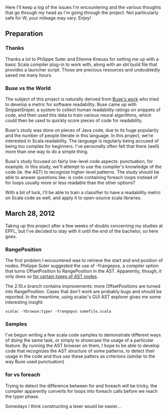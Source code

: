 Here I'll keep a log of the issues I'm encountering and the various thoughts that
go through my head as I'm going through the project. Not particularly safe for W,
your mileage may vary. Enjoy!

## Preparation

### Thanks

Thanks a lot to Philippe Suter and Etienne Kneuss for setting me up with a basic
Scala compiler plug-in to work with, along with an sbt build file that provides
a launcher script. Those are precious resources and undoubtedly saved me many hours.

### Buse vs the World

The subject of this project is naturally derived from [Buse's work][buse] who
tried to develop a metric for software readability. Buse came up with SnippetSniper,
a system to collect human readability ratings on snippets of code, and then used this
data to train various neural algorithms, which could then be used to quickly score
pieces of code for readability.

Buse's study was done on pieces of Java code, due to its huge popularity and the
number of people literate in this language. In this project, we're interested in
Scala readability. The language is regularly being accused of being too complex for
beginners. I've personally often felt that there (well) more than one way to do a
simple thing.

Buse's study focused on fairly low-level code aspects: punctuation, for example.
In this study, we'll attempt to use the compiler's knowledge of the code (ie.
the AST) to recognize higher-level patterns. The study should be able to answer
questions like: is code containing foreach loops instead of for loops usually more
or less readable than the other options?

With a bit of luck, I'll be able to train a classifier to have a readability
metric on Scala code as well, and apply it to open-source scala libraries.

## March 28, 2012

Taking up this project after a few weeks of doubts concerning my studies at EPFL,
but I've decided to stay with it until the end of the bachelor, so here goes.

### RangePosition

The first problem I encountered was to retrieve the start and end position of nodes.
Philippe Suter suggested the use of -Yrangepos, a compiler option that turns
OffsetPosition to RangePosition in the AST. Apparently, though, it only does so
[for certain types of AST nodes](https://groups.google.com/d/topic/scala-internals/gpg1br4zR3A/discussion).

The 2.10.x branch contains improvements: more OffsetPositions are turned into
RangePosition. Cases that don't work are probably bugs and should be reported.
In the meantime, using scalac's GUI AST explorer gives me some interesting insight:

    scalac -Ybrowse:typer -Yrangepos somefile.scala

### Samples

I've begun writing a few scala code samples to demonstrate different ways of doing
the same task, or simply to showcase the usage of a particular feature. By running the
AST browser on them, I hope to be able to develop code that recognizes the AST structure
of some patterns, to detect their usage in the code and thus use these patters as
criterions (similar to the way Buse used punctuation)

### for vs foreach

Trying to detect the difference between for and foreach will be tricky, the compiler
apparently converts for loops into foreach calls before we reach the typer phase.

Somedays I think constructing a lexer would be easier...

[buse]: http://arrestedcomputing.com/readability/ "Buse's work"

